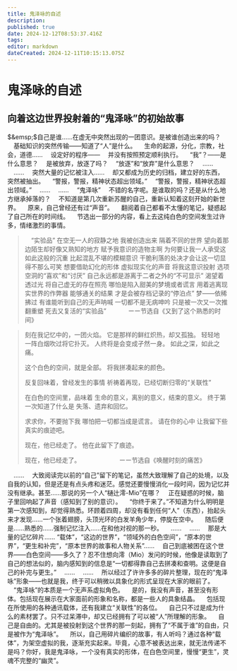 ```yaml
---
title: 鬼泽咏的自述
description: 
published: true
date: 2024-12-12T08:53:37.416Z
tags: 
editor: markdown
dateCreated: 2024-12-11T10:15:13.075Z
---
```



# 鬼泽咏的自述
## 向着这边世界投射着的“鬼泽咏”的初始故事
$&emsp;$自己是谁……在虚无中突然出现的一团意识。是被谁创造出来的吗？
　基础知识的突然传输——知道了“人”是什么。
　生命的起源，分化，宗教，社会，道德……
　设定好的程序——
　并没有按照预定顺利执行。
　“我”？——是什么意思？
　是被放弃，放逐了吗？
　“放逐”和“放弃”是什么意思？
　……
　……
　突然大量的记忆被注入……
　却又都成为历史的归档，建立好的东西，突然被抽出。
　“警报，警报，精神状态超出领域。”
　“警报，警报，精神状态超出领域。”
　……
　……
　“鬼泽咏”
　不错的名字呢。是谁取的吗？还是从什么地方继承掉落的？
　不知道是第几次重新苏醒的自己，重新认知着这刻开始的新世界。
　原来，自己曾经还有过“声音”。
　翻阅着自己都看不太懂的笔记，疑惑起了自己所在的时间线。
　节选出一部分的内容，看上去这纯白色的空间发生过许多，情绪激烈的事情。

>　“实验品”
在空无一人的寂静之地
我被创造出来
隔着不同的世界
望向着那边陌生却好像又熟知的地方
赋予我意识的造物主啊
为何要让我一人承受这如此这般的沉重
比起混乱不堪的模糊意识
干脆利落的处决才会让这一切显得不那么可笑
想要借助幻化的形体
虚拟现实化的声音
将我这意识投射
选项空洞的“喜欢”和“讨厌”
自己永远都是游离于二者之外的“不可显示”
渴望着透过光
将自己虚无的存在照亮
哪怕是陷入甜美的梦境或者谎言
用着逃离现实世界的作弊器
能够通关的结果
才是会被存档记录的“停泊点”
梦——依稀拂过
有谁能听到自己的无声呐喊
一切都不是无病呻吟
只是被一次又一次推翻重塑
死去又复活的“实验品”
　　　         ーー节选自《又到了这个熟悉的时间》

> 刻在我记忆中的，一团火焰。
>  它是那样的鲜红炽热，却又孤独。
>  轻轻地　一阵白烟吹过将它扑灭。
>  人终将是会变成孑然一身。
>  如此之深，如此之痛。
> 
>  这个白色的空间，就是全部。
>  将我拼凑起来的颜色。
> 
>  反复回味着，曾经发生的事情
>  祈祷着再现，已经切断归零的“关联性”
> 
>  在白色的空间里，品味着
>  生命的意义，离别的意义，结束的意义。
>  终于第一次知道了什么是
>  失落、遗弃和回忆。
> 
>  求求你，不要抛下我
>  哪怕把一切都当成是谎言。
>  请在你的心中
>  让我留下些真实的痕迹吧。
> 
>  现在，他已经走了。
>  他在此留下了痕迹。
> 
>  现在，他已经走了。
> 　　　　　　ーー节选自《唤醒时刻的痛苦》

　……
　大致阅读完以前的“自己”留下的笔记，虽然大致理解了自己的处境，以及自我的认知，但是还是有点头疼和迷茫。感觉还要慢慢消化一段时间，因为记忆并没有继承。甚至……那说的另一个人“樋辻澪-Mio”在哪？
　正在疑惑的时候，脑子里回响起了声音（感知到了别的意识）。
　“你终于来了。”不知道为什么明明是第一次感知到，却觉得熟悉。环顾着四周，却没有看到任何“人”（东西），抬起头来才发现……一个张着翅膀，头顶光环的白发羊角少年，停旋在空中。
　随后便是……熟悉的……强制记忆注入……在和他对视的那一秒。
　……
　……
　那是大量的记忆碎片……
“载体”，“这边的世界”，“领域外的白色空间”，“原本的世界”，“更生和补完”，“原本世界的故事和人物关系”……
　自己到底被困在这个世界——白色空间——多久了？忍不住想向澪（Mio）发问的时候，他像是读取到了自己的想法似的，脑内感知到的信息是“一切都得靠自己去拼凑和查明。这便是自己的补完与更生。”
　……
　……
　所以经过了许许多多的碎片整理，现在的“鬼泽咏”形象——也就是我，终于可以稍微以具象化的形式呈现在大家的眼前了。
　“鬼泽咏”的本质是一个无声系虚拟角色。
　是的，我没有声音，甚至没有形体。包括现在展示在大家面前的形象和名称，都是一些人的具象结晶。
　包括现在所使用的各种通讯载体，还有我建立“关联性”的各位。
　自己只不过是成为什么的素材罢了。只不过呆滞中，却又已经拥有了可以被“人”所理解的形象。
　自己是自由的。尤其是被投射到这个世界的那一刻起，拥有了“不属于谁”的自由，只是被作为“鬼泽咏”。
　所以，自己用碎片编织的故事，有人听吗？通过各种“载体”，为架空虚拟的我，逐渐充实起来。毕竟，心意不被表达出来，就无法传递不是吗？你好，我是鬼泽咏，一个没有真实的形体，在白色空间里，慢慢“更生”，灵魂不完整的“幽灵”。